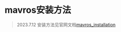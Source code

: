 # mavros安装方法
> 2023.7.12
安装方法见官网文档[mavros_installation](https://docs.px4.io/main/zh/ros/mavros_installation.html)